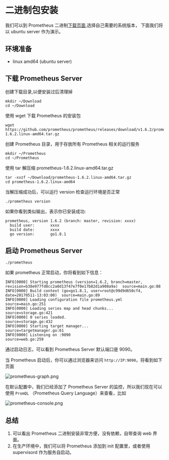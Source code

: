 # 二进制包安装

我们可以到 Prometheus 二进制[下载页面](https://prometheus.io/download/),选择自己需要的系统版本，
下面我们将以 ubuntu server 作为演示。

## 环境准备

* linux amd64 (ubuntu server)

## 下载 Prometheus Server

创建下载目录,以便安装过后清理掉

```
mkdir ~/Download
cd ~/Download
```

使用 wget 下载 Prometheus 的安装包

```
wget https://github.com/prometheus/prometheus/releases/download/v1.6.2/prometheus-1.6.2.linux-amd64.tar.gz
```

创建 Prometheus 目录，用于存放所有 Prometheus 相关的运行服务

```
mkdir ~/Prometheus
cd ~/Prometheus
```

使用 tar 解压缩 prometheus-1.6.2.linux-amd64.tar.gz

```
tar -xvzf ~/Download/prometheus-1.6.2.linux-amd64.tar.gz
cd prometheus-1.6.2.linux-amd64
```

当解压缩成功后，可以运行 version 检查运行环境是否正常

```
./prometheus version
```

如果你看到类似输出，表示你已安装成功:

```
prometheus, version 1.6.2 (branch: master, revision: xxxx)
  build user:       xxxx
  build date:       xxxx
  go version:       go1.8.1
```

## 启动 Prometheus Server

```
./prometheus
```

如果 prometheus 正常启动，你将看到如下信息：

```
INFO[0000] Starting prometheus (version=1.6.2, branch=master, revision=b38e977fd8cc2a0d13f47e7f0e17b82d1a908a9a)  source=main.go:88
INFO[0000] Build context (go=go1.8.1, user=root@c99d9d650cf4, date=20170511-13:03:00)  source=main.go:89
INFO[0000] Loading configuration file prometheus.yml     source=main.go:251
INFO[0000] Loading series map and head chunks...         source=storage.go:421
INFO[0000] 0 series loaded.                              source=storage.go:432
INFO[0000] Starting target manager...                    source=targetmanager.go:61
INFO[0000] Listening on :9090                            source=web.go:259
```

通过启动日志，可以看到 Prometheus Server 默认端口是 9090。

当 Prometheus 启动后，你可以通过浏览器来访问  `http://IP:9090`，将看到如下页面

![prometheus-graph.png](http://7o512j.com1.z0.glb.clouddn.com/prometheus-graph.png)

在默认配置中，我们已经添加了 Prometheus Server 的监控，所以我们现在可以使用 `PromQL` （Prometheus Query Language）来查看，比如

![prometheus-console.png](http://7o512j.com1.z0.glb.clouddn.com/Screen%20Shot%202017-05-17%20at%202.29.19%20PM.png)

## 总结

1. 可以看出 Prometheus 二进制安装非常方便，没有依赖，自带查询 web 界面。
2. 在生产环境中，我们可以将 Prometheus 添加到 init 配置里，或者使用 supervisord 作为服务自启动。
